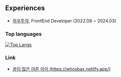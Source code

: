 ## Experiences
- [하우투약](https://howtoyak.com/), FrontEnd Developer (2022.08 ~ 2024.03)

### Top languages
[![Top Langs](https://github-readme-stats.vercel.app/api/top-langs/?username=whos-bax&layout=compact)](https://github.com/whos-bax/github-readme-stats)

### Link
- [꿈이 많은 어른 아이 (https://whosbax.netlify.app/)](https://whosbax.netlify.app/)
